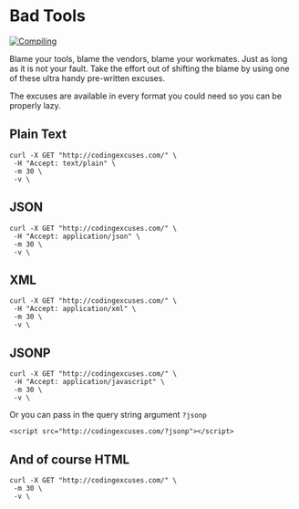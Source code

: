 Bad Tools
=========

[![Compiling](http://imgs.xkcd.com/comics/compiling.png)](http://xkcd.com/303/)

Blame your tools, blame the vendors, blame your workmates. Just as long as it is not your fault. Take the effort out of shifting the blame by using one of these ultra handy pre-written excuses.

The excuses are available in every format you could need so you can be properly lazy.

Plain Text
----------

    curl -X GET "http://codingexcuses.com/" \
     -H "Accept: text/plain" \
     -m 30 \
     -v \

JSON
----

    curl -X GET "http://codingexcuses.com/" \
     -H "Accept: application/json" \
     -m 30 \
     -v \

XML
---

    curl -X GET "http://codingexcuses.com/" \
     -H "Accept: application/xml" \
     -m 30 \
     -v \

JSONP
-----

    curl -X GET "http://codingexcuses.com/" \
     -H "Accept: application/javascript" \
     -m 30 \
     -v \

Or you can pass in the query string argument `?jsonp`

    <script src="http://codingexcuses.com/?jsonp"></script>

And of course HTML
------------------

    curl -X GET "http://codingexcuses.com/" \
     -m 30 \
     -v \
